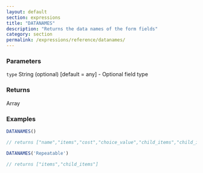 ```yaml
---
layout: default
section: expressions
title: "DATANAMES"
description: "Returns the data names of the form fields"
category: section
permalink: /expressions/reference/datanames/
---
```


### Parameters

`type` String (optional)  [default = any] - Optional field type

### Returns

Array

### Examples

```js
DATANAMES()

// returns ["name","items","cost","choice_value","child_items","child_item_cost","choice_field"]
```


```js
DATANAMES('Repeatable')

// returns ["items","child_items"]
```